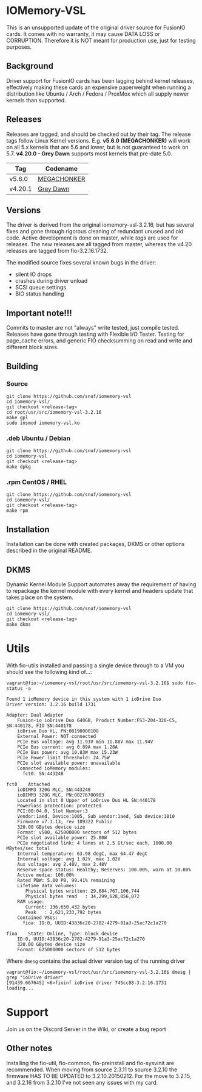 # IOMemory-VSL
This is an unsupported update of the original driver source for FusionIO
cards. It comes with no warranty, it may cause DATA LOSS or CORRUPTION.
Therefore it is NOT meant for production use, just for testing purposes.

## Background
Driver support for FusionIO cards has been lagging behind kernel releases, effectively making these cards an expensive paperweight when running a distribution like Ubuntu / Arch / Fedora / ProxMox which all supply newer kernels than supported.

## Releases
Releases are tagged, and should be checked out by their tag. The release tags follow Linux Kernel versions. E.g. **v5.6.0 (MEGACHONKER)** will work on all 5.x kernels that are 5.6 and lower, but is not guaranteed to work on 5.7. **v4.20.0 - Grey Dawn** supports most kernels that pre-date 5.0.

| Tag | Codename |
| --- | --- |
| v5.6.0 | [MEGACHONKER](https://www.reddit.com/r/Chonkers/) |
| v4.20.1 | [Grey Dawn](https://southpark.cc.com/clips/154175/crazy-old-drivers) |

## Versions
The driver is derived from the original iomemory-vsl-3.2.16, but has several fixes and gone through rigorous cleaning of redundant unused and old code. Active development is done on master, while *tags* are used for releases. The new releases are all tagged from master, whereas the v4.20 releases are tagged from fio-3.2.16.1732.

The modified source fixes several known bugs in the driver:
- silent IO drops
- crashes during driver unload
- SCSI queue settings
- BIO status handling

## Important note!!!
Commits to master are not "always" write tested, just compile tested. Releases have gone through testing with Flexible I/O Tester. Testing for page_cache errors, and generic FIO checksumming on read and write and different block sizes.

## Building
### Source
```
git clone https://github.com/snuf/iomemory-vsl
cd iomemory-vsl/
git checkout <release-tag>
cd root/usr/src/iomemory-vsl-3.2.16
make gpl
sudo insmod iomemory-vsl.ko
```
### .deb Ubuntu / Debian
```
git clone https://github.com/snuf/iomemory-vsl
cd iomemory-vsl
git checkout <release-tag>
make dpkg
```

### .rpm CentOS / RHEL
```
git clone https://github.com/snuf/iomemory-vsl
cd iomemory-vsl/
git checkout <release-tag>
make rpm
```

## Installation
Installation can be done with created packages, DKMS or other options described in the original README.


## DKMS
Dynamic Kernel Module Support automates away the requirement of having to repackage the kernel module with every kernel and headers update that takes place on the system.
```
git clone https://github.com/snuf/iomemory-vsl
cd iomemory-vsl/
git checkout <release-tag>
make dkms
```

# Utils
With fio-utils installed and passing a single device through to a VM  you should see the following kind of...:
```
vagrant@fio:~/iomemory-vsl/root/usr/src/iomemory-vsl-3.2.16$ sudo fio-status -a

Found 1 ioMemory device in this system with 1 ioDrive Duo
Driver version: 3.2.16 build 1731

Adapter: Dual Adapter
	Fusion-io ioDrive Duo 640GB, Product Number:FS3-204-320-CS, SN:440178, FIO SN:440178
	ioDrive Duo HL, PN:00190000108
	External Power: NOT connected
	PCIe Bus voltage: avg 11.93V min 11.88V max 11.94V
	PCIe Bus current: avg 0.89A max 1.28A
	PCIe Bus power: avg 10.83W max 15.23W
	PCIe Power limit threshold: 24.75W
	PCIe slot available power: unavailable
	Connected ioMemory modules:
	  fct0:	SN:443248

fct0	Attached
	ioDIMM3 320G MLC, SN:443248
	ioDIMM3 320G MLC, PN:00276700903
	Located in slot 0 Upper of ioDrive Duo HL SN:440178
	Powerloss protection: protected
	PCI:00:04.0, Slot Number:3
	Vendor:1aed, Device:1005, Sub vendor:1aed, Sub device:1010
	Firmware v7.1.13, rev 109322 Public
	320.00 GBytes device size
	Format: v500, 625000000 sectors of 512 bytes
	PCIe slot available power: 25.00W
	PCIe negotiated link: 4 lanes at 2.5 Gt/sec each, 1000.00 MBytes/sec total
	Internal temperature: 63.98 degC, max 64.47 degC
	Internal voltage: avg 1.02V, max 1.02V
	Aux voltage: avg 2.48V, max 2.48V
	Reserve space status: Healthy; Reserves: 100.00%, warn at 10.00%
	Active media: 100.00%
	Rated PBW: 5.00 PB, 99.41% remaining
	Lifetime data volumes:
	   Physical bytes written: 29,684,767,106,744
	   Physical bytes read   : 34,299,628,056,072
	RAM usage:
	   Current: 136,650,432 bytes
	   Peak   : 2,621,233,792 bytes
	Contained VSUs:
	  fioa:	ID:0, UUID:43836c20-2782-4279-91a3-25ac72c1a270

fioa	State: Online, Type: block device
	ID:0, UUID:43836c20-2782-4279-91a3-25ac72c1a270
	320.00 GBytes device size
	Format: 625000000 sectors of 512 bytes
```
Where `dmesg` contains the actual driver version tag of the running driver
```
vagrant@fio:~/iomemory-vsl/root/usr/src/iomemory-vsl-3.2.16$ dmesg | grep "ioDrive driver"
[91439.667645] <6>fioinf ioDrive driver 745cc88-3.2.16.1731                loading...
```

# Support
Join us on the Discord Server in the Wiki, or create a bug report

## Other notes
Installing the fio-util, fio-common, fio-preinstall and fio-sysvinit are
recommended.
When moving from source 2.3.11 to source 3.2.10 the firmware HAS TO BE UPDATED
to 3.2.10.20150212. For the move to 3.2.15, and 3.2.16 from 3.2.10 I've not seen any issues with my card.
